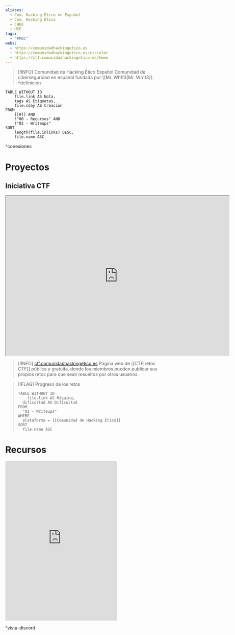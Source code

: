 ```yaml
---
aliases:
  - Com. Hacking Ético en Español
  - Com. Hacking Ético
  - CHEE
  - HEE
tags:
  - "#MOC"
webs:
  - https://comunidadhackingetico.es
  - https://comunidadhackingetico.es/circular
  - https://ctf.comunidadhackingetico.es/home
---
```

> [!INFO] Comunidad de Hacking Ético Español
> Comunidad de ciberseguridad en español fundada por [[Mr. Wh1t3|Mr. Wh1t3]].
^definicion

```dataview
TABLE WITHOUT ID
    file.link AS Nota,
    tags AS Etiquetas,
    file.cday AS Creación
FROM
    [[#]] AND
    !"00 - Recursos" AND
    !"02 - Writeups"
SORT
    length(file.inlinks) DESC,
    file.name ASC
```
^conexiones

# Proyectos

## Iniciativa CTF

<iframe src="https://ctf.comunidadhackingetico.es/home" width="700" height="500"></iframe>

> [!INFO] [ctf.comunidadhackingetico.es](https://ctf.comunidadhackingetico.es/home)
> Página web de [[CTF|retos CTF]] pública y gratuita, donde los miembros pueden publicar sus propios retos para que sean resueltos por otros usuarios.

> [!FLAG] Progreso de los retos
> ```dataview
> TABLE WITHOUT ID
>     file.link AS Máquina,
> 	dificultad AS Dificultad
> FROM
> 	"02 - Writeups" 
> WHERE
> 	plataforma = [[Comunidad de Hacking Ético]]
> SORT
> 	file.name ASC
> ```

# Recursos

<iframe src="https://discord.com/widget?id=544877010783174656&theme=dark" width="350" height="500" allowtransparency="true" frameborder="0" sandbox="allow-popups allow-popups-to-escape-sandbox allow-same-origin allow-scripts"></iframe>

^vista-discord
